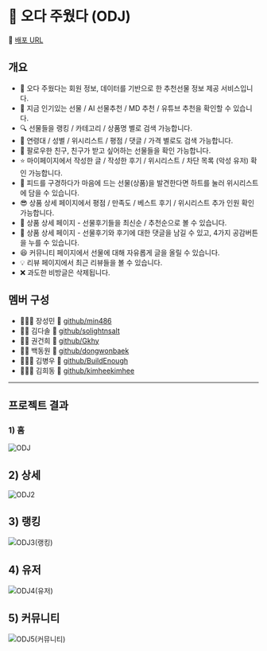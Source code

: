 # 🎁 오다 주웠다 (ODJ)

🔗 [배포 URL](http://odjbean-env.eba-pmqftqpj.ap-northeast-2.elasticbeanstalk.com/)

## 개요

- 🎅 오다 주웠다는 회원 정보, 데이터를 기반으로 한 추천선물 정보 제공 서비스입니다.
- 🎄 지금 인기있는 선물 / AI 선물추천 / MD 추천 / 유튜브 추천을 확인할 수 있습니다.
- 🔍 선물들을 랭킹 / 카테고리 / 상품명 별로 검색 가능합니다.
- 🔎 연령대 / 성별 / 위시리스트 / 평점 / 댓글 / 가격 별로도 검색 가능합니다.
- 🤝 팔로우한 친구, 친구가 받고 싶어하는 선물들을 확인 가능합니다.
- ⭐ 마이페이지에서 작성한 글 / 작성한 후기 / 위시리스트 / 차단 목록 (악성 유저) 확인 가능합니다.
- 💖 피드를 구경하다가 마음에 드는 선물(상품)을 발견한다면 하트를 눌러 위시리스트에 담을 수 있습니다.
- 😎 상품 상세 페이지에서 평점 / 만족도 /  베스트 후기 / 위시리스트 추가 인원 확인 가능합니다.
- 💬 상품 상세 페이지 - 선물후기들을 최신순 / 추천순으로 볼 수 있습니다.
- 💬 상품 상세 페이지 - 선물후기와 후기에 대한 댓글을 남길 수 있고, 4가지 공감버튼을 누를 수 있습니다.
- 😆 커뮤니티 페이지에서 선물에 대해 자유롭게 글을 올릴 수 있습니다.
- 💡 리뷰 페이지에서 최근 리뷰들을 볼 수 있습니다.
- ❌ 과도한 비방글은 삭제됩니다.

## 멤버 구성

- 🙋🏻‍♂️ 장성민 🔗 [github/min486](https://github.com/min486)
- 🙋🏻 김다솔 🔗 [github/solightnsalt](https://github.com/solightnsalt)
- 🙋🏻 권건희 🔗 [github/Gkhy](https://github.com/Gkhy)
- 🙋‍♂️ 백동원 🔗 [github/dongwonbaek](https://github.com/dongwonbaek)
- 🙋🏻‍♂️ 김병우 🔗 [github/BuildEnough](https://github.com/BuildEnough)
- 🙋🏼‍♂️ 김희동 🔗 [github/kimheekimhee](https://github.com/kimheekimhee)

<hr>

## 프로젝트 결과

### 1) 홈

![ODJ](README.assets/ODJ.gif)

## 2) 상세

![ODJ2](README.assets/ODJ2.gif)

## 3) 랭킹

![ODJ3(랭킹)](README.assets/ODJ3.gif)

## 4) 유저

![ODJ4(유저)](README.assets/ODJ4.gif)

## 5) 커뮤니티

![ODJ5(커뮤니티)](README.assets/ODJ5.gif)
